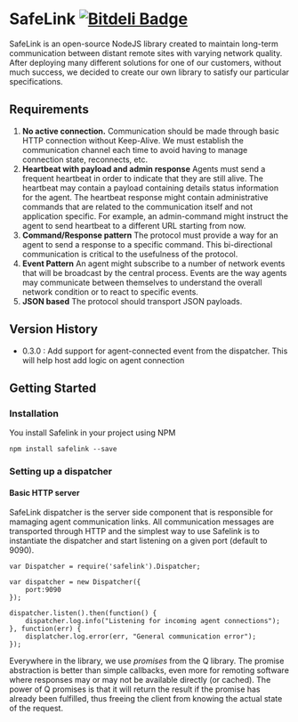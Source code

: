 # SafeLink [![Bitdeli Badge](https://d2weczhvl823v0.cloudfront.net/jgrenon/safelink/trend.png)](https://bitdeli.com/free "Bitdeli Badge")

SafeLink is an open-source NodeJS library created to maintain long-term communication between distant remote sites with varying network quality. After deploying many different solutions for one
of our customers, without much success, we decided to create our own library to satisfy our particular specifications.

## Requirements

1. **No active connection.** Communication should be made through basic HTTP connection without Keep-Alive. We must establish the communication channel each time to avoid having to manage connection state, reconnects, etc.
2. **Heartbeat with payload and admin response** Agents must send a frequent heartbeat in order to indicate that they are still alive. The heartbeat may contain a payload containing details status information for the agent. The heartbeat response might contain administrative commands that are related to the communication itself and not application specific. For example, an admin-command might instruct the agent to send heartbeat to a different URL starting from now.
3. **Command/Response pattern** The protocol must provide a way for an agent to send a response to a specific command. This bi-directional communication is critical to the usefulness of the protocol.
4. **Event Pattern** An agent might subscribe to a number of network events that will be broadcast by the central process. Events are the way agents may communicate between themselves to understand the overall network condition or to react to specific events.
5. **JSON based** The protocol should transport JSON payloads.

## Version History

- 0.3.0 : Add support for agent-connected event from the dispatcher. This will help host add logic on agent connection


## Getting Started

### Installation

You install Safelink in your project using NPM

    npm install safelink --save

### Setting up a dispatcher

#### Basic HTTP server

SafeLink dispatcher is the server side component that is responsible for mamaging agent communication links. All communication messages are transported through HTTP and the simplest way to use Safelink is to instantiate the dispatcher and start listening on a given port (default to 9090). 

	var Dispatcher = require('safelink').Dispatcher;

    var dispatcher = new Dispatcher({
        port:9090
    });

    dispatcher.listen().then(function() {
        dispatcher.log.info("Listening for incoming agent connections");
    }, function(err) {
    	displatcher.log.error(err, "General communication error");
    });

Everywhere in the library, we use *promises* from the Q library. The promise abstraction is better than simple callbacks, even more for remoting software where responses may or may not be available directly (or cached). The power of Q promises is that it will return the result if the promise has already been fulfilled, thus freeing the client from knowing the actual state of the request. 





